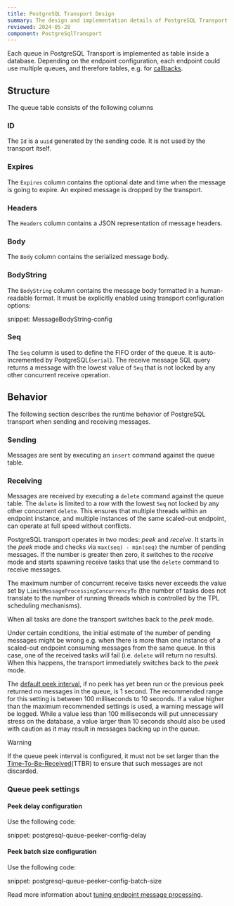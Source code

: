 ```yaml
---
title: PostgreSQL Transport Design
summary: The design and implementation details of PostgreSQL Transport
reviewed: 2024-05-28
component: PostgreSqlTransport
---
```


Each queue in PostgreSQL Transport is implemented as table inside a database. Depending on the endpoint configuration, each endpoint could use multiple queues, and therefore tables, e.g. for [callbacks](/transports/sql/callbacks.md).

## Structure

The queue table consists of the following columns

### ID

The `Id` is a `uuid` generated by the sending code. It is not used by the transport itself.

### Expires

The `Expires` column contains the optional date and time when the message is going to expire. An expired message is dropped by the transport.

### Headers

The `Headers` column contains a JSON representation of message headers.

### Body

The `Body` column contains the serialized message body.

### BodyString

The `BodyString` column contains the message body formatted in a human-readable format. It must be explicitly enabled using transport configuration options:

snippet: MessageBodyString-config

### Seq

The `Seq` column is used to define the FIFO order of the queue. It is auto-incremented by PostgreSQL(`serial`). The receive message SQL query returns a message with the lowest value of `Seq` that is not locked by any other concurrent receive operation.

## Behavior

The following section describes the runtime behavior of PostgreSQL transport when sending and receiving messages.

### Sending

Messages are sent by executing an `insert` command against the queue table.

### Receiving

Messages are received by executing a `delete` command against the queue table. The `delete` is limited to a row with the lowest `Seq` not locked by any other concurrent `delete`. This ensures that multiple threads within an endpoint instance, and multiple instances of the same scaled-out endpoint, can operate at full speed without conflicts.

PostgreSQL transport operates in two modes: *peek* and *receive*. It starts in the *peek* mode and checks via `max(seq) - min(seq)` the number of pending messages. If the number is greater then zero, it switches to the *receive* mode and starts spawning receive tasks that use the `delete` command to receive messages.

The maximum number of concurrent receive tasks never exceeds the value set by `LimitMessageProcessingConcurrencyTo` (the number of tasks does not translate to the number of running threads which is controlled by the TPL scheduling mechanisms).

When all tasks are done the transport switches back to the *peek* mode.

Under certain conditions, the initial estimate of the number of pending messages might be wrong e.g. when there is more than one instance of a scaled-out endpoint consuming messages from the same queue. In this case, one of the received tasks will fail (i.e. `delete` will return no results). When this happens, the transport immediately switches back to the *peek* mode.

The [default peek interval](#behavior-queue-peek-settings-peek-delay-configuration), if no peek has yet been run or the previous peek returned no messages in the queue, is 1 second. The recommended range for this setting is between 100 milliseconds to 10 seconds. If a value higher than the maximum recommended settings is used, a warning message will be logged. While a value less than 100 milliseconds will put unnecessary stress on the database, a value larger than 10 seconds should also be used with caution as it may result in messages backing up in the queue.

> [!WARNING]
> If the queue peek interval is configured, it must not be set larger than the [Time-To-Be-Received](/nservicebus/messaging/discard-old-messages.md)(TTBR) to ensure that such messages are not discarded.

### Queue peek settings

#### Peek delay configuration

Use the following code:

snippet: postgresql-queue-peeker-config-delay

#### Peek batch size configuration

Use the following code:

snippet: postgresql-queue-peeker-config-batch-size

Read more information about [tuning endpoint message processing](/nservicebus/operations/tuning.md).
